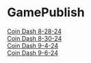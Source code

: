 # GamePublish
[Coin Dash 8-28-24](https://wcu-cs-cooperlab.github.io/demo-games-kimels32/player_scene/)  
[Coin Dash 8-30-24](https://wcu-cs-cooperlab.github.io/demo-games-kimels32/player_scene_8-30-24)  
[Coin Dash 9-4-24](https://wcu-cs-cooperlab.github.io/demo-games-kimels32/main_9-4-24)  
[Coin Dash 9-6-24](https://wcu-cs-cooperlab.github.io/demo-games-kimels32/main_9-6-24)  
